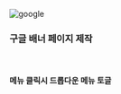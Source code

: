 
![google](https://github.com/user-attachments/assets/efe10627-4cbf-4094-95e9-6b59dc000a2f)

### 구글 배너 페이지 제작
<br>

#### 메뉴 클릭시 드롭다운 메뉴 토글

